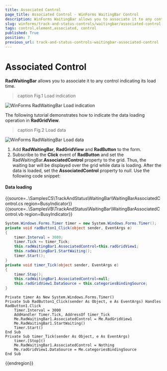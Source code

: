 ```yaml
---
title: Associated Control
page_title: Associated Control - WinForms WaitingBar Control
description: WinForms WaitingBar allows you to associate it to any control indicating its load time.
slug: winforms/track-and-status-controls/waitingbar/associated-control
tags: control,element,associated, control
published: True
position: 7
previous_url: track-and-status-controls-waitingbar-associated-control
---
```


# Associated Control

__RadWaitingBar__ allows you to associate it to any control indicating its load time.

>caption Fig.1 Load indication

![WinForms RadWaitingBar Load indication](images/track-and-status-controls-waitingbar-associated-control001.gif) 

The following tutorial demonstrates how to indicate the data loading operation in __RadGridView__.

>caption Fig.2 Load data

![WinForms RadWaitingBar Load data](images/track-and-status-controls-waitingbar-associated-control002.gif) 

1. Add __RadWaitingBar__, __RadGridView__ and __RadButton__ to the form.
2. Subscribe to the __Click__ event of __RadButton__ and set the RadWaitingBar.__AssociatedControl__ property to the grid. Thus, the waiting bar will be displayed over the grid while data is loading. After the data is loaded, set the __AssociatedControl__ property to *null*. Use the following code snippet:

#### Data loading

{{source=..\SamplesCS\TrackAndStatus\WaitingBar\WaitingBarAssociatedControl.cs region=BusyIndicator}} 
{{source=..\SamplesVB\TrackAndStatus\WaitingBar\WaitingBarAssociatedControl.vb region=BusyIndicator}}

````C#
System.Windows.Forms.Timer timer = new System.Windows.Forms.Timer();
private void radButton1_Click(object sender, EventArgs e)
{
    timer.Interval = 3000;
    timer.Tick += timer_Tick;
    this.radWaitingBar1.AssociatedControl=this.radGridView1;
    this.radWaitingBar1.StartWaiting();
    timer.Start();
}
private void timer_Tick(object sender, EventArgs e)
{
    timer.Stop();
    this.radWaitingBar1.AssociatedControl=null;
    this.radGridView1.DataSource = this.categoriesBindingSource;
}

````
````VB.NET
Private timer As New System.Windows.Forms.Timer()
Private Sub RadButton1_Click(sender As Object, e As EventArgs) Handles RadButton1.Click
    Timer.Interval = 3000
    AddHandler Timer.Tick, AddressOf timer_Tick
    Me.RadWaitingBar1.AssociatedControl = Me.RadGridView1
    Me.RadWaitingBar1.StartWaiting()
    Timer.Start()
End Sub
Private Sub timer_Tick(sender As Object, e As EventArgs)
    timer.[Stop]()
    Me.RadWaitingBar1.AssociatedControl = Nothing
    Me.radGridView1.DataSource = Me.categoriesBindingSource
End Sub

````

{{endregion}} 
